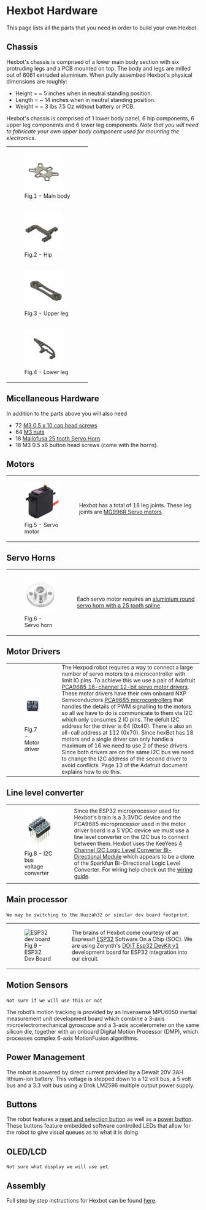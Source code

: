 # Hexbot Hardware

This page lists all the parts that you need in order to build your own Hexbot. 

## Chassis

Hexbot's chassis is comprised of a lower main body section with six protruding legs and a PCB mounted on top. The body and legs are milled out of 6061 extruded aluminium. When pully assembed Hexbot's physical dimensions are roughly:

* Height = ~ 5 inches when in neutral standing position.
* Length = ~ 14 inches when in neutral standing position.
* Weight = ~ 3 lbs 7.5 Oz without battery or PCB.

Hexbot's chassis is comprised of 1 lower body panel, 6 hip components, 6 upper leg components and 6 lower leg components. *Note that you will need to fabricate your own upper body component used for mounting the electronics*.   

<table>
  <tr>
    <td align ="left"> 
       <figure>
          <img src="/img/newLowerBody v7.png" alt="Main body" width="100" height="100">
          <figcaption>Fig.1 - Main body</figcaption>
       </figure> 
    </td>
  </tr>
  <tr>
    <td align ="left"> 
       <figure>
          <img src="/img/newHip v12.png" alt="Hip" width="100" height="100">
          <figcaption>Fig.2 - Hip</figcaption>
       </figure> 
    </td>
  </tr>
  <tr>
    <td align ="left"> 
       <figure>
          <img src="/img/upperLeg v5.png" alt="Upper leg" width="100" height="100">
          <figcaption>Fig.3 - Upper leg</figcaption>
       </figure> 
    </td>
  </tr>
  <tr>
    <td align ="left"> 
       <figure>
          <img src="/img/newLowerLeg v10.png" alt="Lower leg" width="100" height="100">
          <figcaption>Fig.4 - Lower leg</figcaption>
       </figure> 
    </td>
  </tr>
</table>  

## Micellaneous Hardware

In addition to the parts above you will also need 

* 72 [M3 0.5 x 10 cap head screws](https://www.amazon.ca/gp/product/B07FDLN8C3/ref=ppx_yo_dt_b_asin_title_o01_s00?ie=UTF8&psc=1)
* 64 [M3 nuts](https://www.amazon.ca/gp/product/B07FDLN8C3/ref=ppx_yo_dt_b_asin_title_o01_s00?ie=UTF8&psc=1)
* 18 [Mallofusa 25 tooth Servo Horn](https://www.amazon.ca/Mallofusa-Servo-Aluminum-Silvery-Helicopter/dp/B00NOGMK3M). 
* 18 M3 0.5 x6 button head screws (come with the horns). 
 
## Motors

<table>
  <tr>
    <td align ="left"> 
       <figure>
          <img src="/img/mg996r-towerpro-servo-motor.jpg" alt="servo motor" width="100" height="100">
          <figcaption>Fig.5 - Servo motor</figcaption>
       </figure> 
    </td>
    <td align ="left"> 
       Hexbot has a total of 18 leg joints. These leg joints are 
       <a href="https://components101.com/motors/mg996r-servo-motor-datasheet">MG996R Servo motors</a>. 
    </td>   
  </tr>
</table>  

## Servo Horns

<table>
  <tr>
    <td align ="left"> 
       <figure>
          <img src="/img/servo-horn.jpg" alt="servo horn" width="100" height="100">
          <figcaption>Fig.6 - Servo horn</figcaption>
       </figure> 
    </td>
    <td align ="left"> 
       Each servo motor requires an 
       <a href="https://www.amazon.ca/gp/product/B00NOGMK3M/ref=ppx_yo_dt_b_asin_title_o04_s00?ie=UTF8&psc=1">aluminium round servo horn with a 25 tooth spline</a>. 
    </td>   
  </tr>
</table>  

## Motor Drivers

<table>
  <tr>
    <td align ="left"> 
       <figure>
          <img src="/img/pca9685-16-channel-12-bit-pwm-servo-driver_1.jpg" alt="motor driver" width="100" height="100">
          <figcaption>Fig.7 - Motor driver</figcaption>
       </figure> 
    </td>
    <td align ="left"> 
       The Hexpod robot requires a way to connect a large number of servo motors to a microcontroller with limit IO pins. To achieve this we use a pair of Adafruit <a href="https://cdn-learn.adafruit.com/downloads/pdf/16-channel-pwm-servo-driver.pdf">PCA9685 16-channel 12-bit servo motor drivers</a>. These motor drivers have their own onboard NXP Semiconductors <a href="http://www.adafruit.com/datasheets/PCA9685.pdf">PCA9685 microcontrollers</a> that handles the details of PWM signalling to the motors so all we have to do is communicate to them via I2C which only consumes 2 IO pins. The defult I2C address for the driver is 64 (0x40). There is also an all-call address at 112 (0x70). Since hexBot has 18 motors and a single driver can only handle a maximum of 16 we need to use 2 of these drivers. Since both drivers are on the same I2C bus we need to change the I2C address of the second driver to avoid conflicts. Page 13 of the Adafruit document explains how to do this.     
    </td>   
  </tr>
</table>  

## Line level converter

<table>
  <tr>
    <td align ="left"> 
       <figure>
          <img src="/img/voltageLevelConverter.jpg" alt="motor driver" width="100" height="100">
          <figcaption>Fig.8 - I2C bus voltage converter</figcaption>
       </figure> 
    </td>
    <td align ="left"> 
       Since the ESP32 microprocessor used for Hexbot's brain is a 3.3VDC device and the PCA9685 microprocessor used in the motor driver board is a 5 VDC device we must use a line level converter on the I2C bus to connect between them. Hexbot uses the KeeYees <a href="https://www.amazon.ca/gp/product/B07LG646VS/ref=ppx_yo_dt_b_asin_title_o00_s00?ie=UTF8&psc=1">4 Channel I2C Logic Level Converter Bi-Directional Module</a> which appears to be a clone of the Sparkfun Bi-Directional Logic Level Converter. For wiring help check out the <a href="https://learn.sparkfun.com/tutorials/bi-directional-logic-level-converter-hookup-guide/all">wiring guide</a>. 
    </td>   
  </tr>
</table>  

## Main processor

```We may be switching to the Huzzah32 or similar dev board footprint```.

<table>
  <tr>
    <td align ="left"> 
       <figure>
          <img src="/img/esp32-board-bg.jpg" alt="ESP32 dev board" width="100" height="100">
          <figcaption>Fig.9 - ESP32 Dev Board</figcaption>
       </figure> 
    </td>
    <td align ="left"> 
       The brains of Hexbot come courtesy of an Espressif <a href="https://va3wam.github.io/soc/technology%20stack/architecture/SOC-Technology-Stack/">ESP32</a> Software On a Chip (SOC). We are using Zerynth's <a href="https://testzdoc.zerynth.com/reference/boards/doit_esp32/docs/">DOIT Esp32 DevKit v1</a> development board for ESP32 integration into our circuit.  
    </td>   
  </tr>
</table>  

## Motion Sensors

```Not sure if we will use this or not```

The robot’s motion tracking is provided by an Invensense MPU6050 inertial measurement unit development board which combine a 3-axis 
microelectromechanical gyroscope and a 3-axis accelerometer on the same silicon die, together with an onboard Digital Motion Processor (DMP), which processes complex 6-axis MotionFusion algorithms. 

## Power Management

The robot is powered by direct current provided by a Dewalt 20V 3AH lithium-ion battery. This voltage is stepped down to a 12 volt bus, a 5 
volt bus and a 3.3 volt bus using a Drok LM2596 multiple output power supply.  

## Buttons

The robot features a [reset and selection button](https://www.adafruit.com/product/3350) as well as a [power button](https://www.adafruit.com/product/4659). These buttons feature embedded software controlled LEDs that allow for the robot to give visual queues as to what it is doing.

## OLED/LCD

```Not sure what display we will use yet```.

## Assembly
Full step by step instructions for Hexbot can be found [here](hexbotAssembly.md).
